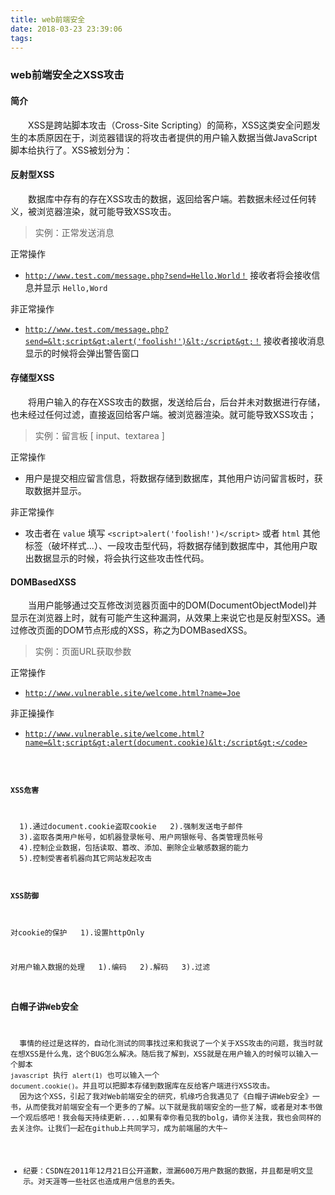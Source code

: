 ```yaml
---
title: web前端安全
date: 2018-03-23 23:39:06
tags:
---
```

### web前端安全之XSS攻击

#### 简介

&emsp;&emsp;XSS是跨站脚本攻击（Cross-Site Scripting）的简称，XSS这类安全问题发生的本质原因在于，浏览器错误的将攻击者提供的用户输入数据当做JavaScript脚本给执行了。XSS被划分为：

#### 反射型XSS

&emsp;&emsp;数据库中存有的存在XSS攻击的数据，返回给客户端。若数据未经过任何转义，被浏览器渲染，就可能导致XSS攻击。

> 实例：正常发送消息

正常操作

+ <code>http://www.test.com/message.php?send=Hello,World！</code> 接收者将会接收信息并显示 <code>Hello,Word</code>

非正常操作

+ <code>http://www.test.com/message.php?send=&lt;script&gt;alert('foolish!')&lt;/script&gt;！</code> 接收者接收消息显示的时候将会弹出警告窗口

#### 存储型XSS

&emsp;&emsp;将用户输入的存在XSS攻击的数据，发送给后台，后台并未对数据进行存储，也未经过任何过滤，直接返回给客户端。被浏览器渲染。就可能导致XSS攻击；

> 实例：留言板 [ input、textarea ]

正常操作

+ 用户是提交相应留言信息，将数据存储到数据库，其他用户访问留言板时，获取数据并显示。

非正常操作

+ 攻击者在  <code>value</code>  填写 <code>&lt;script&gt;alert('foolish!')&lt;/script&gt;</code> 或者 <code>html</code> 其他标签（破坏样式...）、一段攻击型代码，将数据存储到数据库中，其他用户取出数据显示的时候，将会执行这些攻击性代码。

#### DOMBasedXSS

&emsp;&emsp;当用户能够通过交互修改浏览器页面中的DOM(DocumentObjectModel)并显示在浏览器上时，就有可能产生这种漏洞，从效果上来说它也是反射型XSS。通过修改页面的DOM节点形成的XSS，称之为DOMBasedXSS。

> 实例：页面URL获取参数

正常操作

+ <code>http://www.vulnerable.site/welcome.html?name=Joe</code>

非正操操作

+ <code>http://www.vulnerable.site/welcome.html?name=&lt;script&gt;alert(document.cookie)&lt;/script&gt;</code>

#### XSS危害

&emsp;&emsp;1).通过document.cookie盗取cookie
&emsp;&emsp;2).强制发送电子邮件
&emsp;&emsp;3).盗取各类用户帐号，如机器登录帐号、用户网银帐号、各类管理员帐号
&emsp;&emsp;4).控制企业数据，包括读取、篡改、添加、删除企业敏感数据的能力
&emsp;&emsp;5).控制受害者机器向其它网站发起攻击

#### XSS防御

对cookie的保护
&emsp;&emsp;1).设置httpOnly

对用户输入数据的处理
&emsp;&emsp;1).编码
&emsp;&emsp;2).解码
&emsp;&emsp;3).过滤

### 白帽子讲Web安全

&emsp;&emsp;事情的经过是这样的，自动化测试的同事找过来和我说了一个关于XSS攻击的问题，我当时就在想XSS是什么鬼，这个BUG怎么解决。随后我了解到，XSS就是在用户输入的时候可以输入一个脚本 <code>javascript</code> 执行 <code>alert(1)</code> 也可以输入一个 <code>document.cookie()</code>。并且可以把脚本存储到数据库在反给客户端进行XSS攻击。
&emsp;&emsp;因为这个XSS，引起了我对Web前端安全的研究，机缘巧合我遇见了《白帽子讲Web安全》一书，从而使我对前端安全有一个更多的了解。以下就是我前端安全的一些了解，或者是对本书做一个观后感吧！我会每天持续更新....如果有幸你看见我的bolg，请你关注我，我也会同样的去关注你。让我们一起在github上共同学习，成为前端届的大牛~

+ 纪要：CSDN在2011年12月21日公开道歉，泄漏600万用户数据的数据，并且都是明文显示。对天涯等一些社区也造成用户信息的丢失。